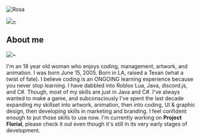 

![Rosa](https://github-stats-alpha.vercel.app/api?username=rosapetals&cc=e9d8d4&tc=fff&ic=fff&bc=000)

[![~](https://streak-stats.demolab.com/?user=Rosapetals&theme=rose)](https://git.io/streak-stats)

## About me

![~](https://media.discordapp.net/attachments/1052839943849922660/1197869215911260191/ezgif.com-resize_1.gif?ex=65f434a4&is=65e1bfa4&hm=372e7d0866673e8df4a6e2138b7fe4553a5b286693e363ad6dd0c00698425879&=&width=892&height=76)


I'm an 18 year old woman who enjoys coding, management, artwork, and animation. I was born June 15, 2005. Born in LA, raised a Texan (what a twist of fate). I believe coding is an ONGOING learning experience because you never stop learning. I have dabbled into Roblox Lua, Java, discord.js, and C#. Though, most of my skills are just in Java and C#. I've always wanted to make a game, and subconsciously I've spent the last decade expanding my skillset into artwork, animation, then into coding, UI & graphic design, then developing skills in marketing and branding. I feel confident enough to put those skills to use now. I'm currently working on **Project Florial**, please check it out even though it's still in its very early stages of development.




